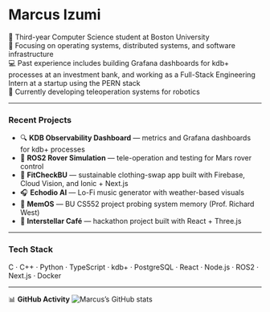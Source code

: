 # Marcus Izumi

👋 Third-year Computer Science student at Boston University  
🔧 Focusing on operating systems, distributed systems, and software infrastructure  
💻 Past experience includes building Grafana dashboards for kdb+ processes at an investment bank, and working as a Full-Stack Engineering Intern at a startup using the PERN stack  
🤖 Currently developing teleoperation systems for robotics

---

### Recent Projects
- 🔍 **KDB Observability Dashboard** — metrics and Grafana dashboards for kdb+ processes  
- 🤖 **ROS2 Rover Simulation** — tele-operation and testing for Mars rover control  
- 🧥 **FitCheckBU** — sustainable clothing-swap app built with Firebase, Cloud Vision, and Ionic + Next.js  
- 🎧 **Echodio AI** — Lo-Fi music generator with weather-based visuals  
- 💾 **MemOS** — BU CS552 project probing system memory (Prof. Richard West)  
- 🌌 **Interstellar Café** — hackathon project built with React + Three.js  

---

### Tech Stack
C · C++ · Python · TypeScript · kdb+ · PostgreSQL · React · Node.js · ROS2 · Next.js · Docker  

---

📊 **GitHub Activity**
![Marcus’s GitHub stats](https://github-readme-stats.vercel.app/api?username=Rynhalt&show_icons=true&theme=tokyonight)
